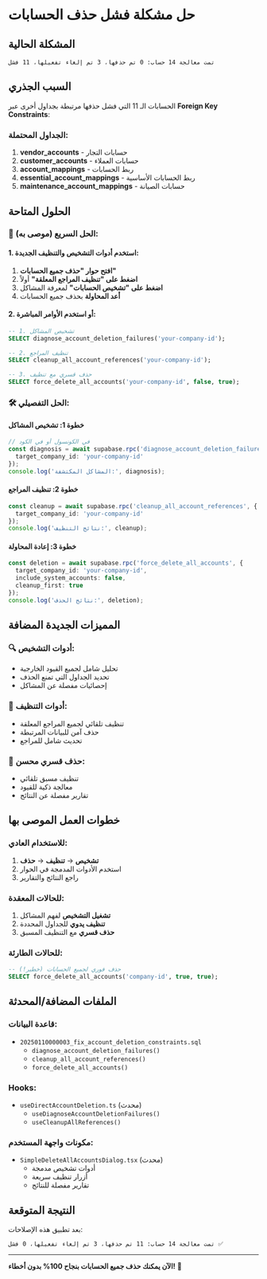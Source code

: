 # حل مشكلة فشل حذف الحسابات

## المشكلة الحالية
```
تمت معالجة 14 حساب: 0 تم حذفها، 3 تم إلغاء تفعيلها، 11 فشل
```

## السبب الجذري
الحسابات الـ 11 التي فشل حذفها مرتبطة بجداول أخرى عبر **Foreign Key Constraints**:

### الجداول المحتملة:
1. **vendor_accounts** - حسابات التجار
2. **customer_accounts** - حسابات العملاء  
3. **account_mappings** - ربط الحسابات
4. **essential_account_mappings** - ربط الحسابات الأساسية
5. **maintenance_account_mappings** - حسابات الصيانة

## الحلول المتاحة

### 🔧 الحل السريع (موصى به):

#### 1. استخدم أدوات التشخيص والتنظيف الجديدة:

1. **افتح حوار "حذف جميع الحسابات"**
2. **اضغط على "تنظيف المراجع المعلقة"** أولاً
3. **اضغط على "تشخيص الحسابات"** لمعرفة المشاكل
4. **أعد المحاولة** بحذف جميع الحسابات

#### 2. أو استخدم الأوامر المباشرة:

```sql
-- 1. تشخيص المشاكل
SELECT diagnose_account_deletion_failures('your-company-id');

-- 2. تنظيف المراجع
SELECT cleanup_all_account_references('your-company-id');

-- 3. حذف قسري مع تنظيف
SELECT force_delete_all_accounts('your-company-id', false, true);
```

### 🛠️ الحل التفصيلي:

#### خطوة 1: تشخيص المشاكل
```typescript
// في الكونسول أو في الكود
const diagnosis = await supabase.rpc('diagnose_account_deletion_failures', {
  target_company_id: 'your-company-id'
});
console.log('المشاكل المكتشفة:', diagnosis);
```

#### خطوة 2: تنظيف المراجع
```typescript
const cleanup = await supabase.rpc('cleanup_all_account_references', {
  target_company_id: 'your-company-id'
});
console.log('نتائج التنظيف:', cleanup);
```

#### خطوة 3: إعادة المحاولة
```typescript
const deletion = await supabase.rpc('force_delete_all_accounts', {
  target_company_id: 'your-company-id',
  include_system_accounts: false,
  cleanup_first: true
});
console.log('نتائج الحذف:', deletion);
```

## المميزات الجديدة المضافة

### 🔍 **أدوات التشخيص:**
- تحليل شامل لجميع القيود الخارجية
- تحديد الجداول التي تمنع الحذف
- إحصائيات مفصلة عن المشاكل

### 🧹 **أدوات التنظيف:**
- تنظيف تلقائي لجميع المراجع المعلقة
- حذف آمن للبيانات المرتبطة
- تحديث شامل للمراجع

### 💪 **حذف قسري محسن:**
- تنظيف مسبق تلقائي
- معالجة ذكية للقيود
- تقارير مفصلة عن النتائج

## خطوات العمل الموصى بها

### للاستخدام العادي:
1. **تشخيص** → **تنظيف** → **حذف**
2. استخدم الأدوات المدمجة في الحوار
3. راجع النتائج والتقارير

### للحالات المعقدة:
1. **تشغيل التشخيص** لفهم المشاكل
2. **تنظيف يدوي** للجداول المحددة
3. **حذف قسري** مع التنظيف المسبق

### للحالات الطارئة:
```sql
-- حذف فوري لجميع الحسابات (خطير!)
SELECT force_delete_all_accounts('company-id', true, true);
```

## الملفات المضافة/المحدثة

### قاعدة البيانات:
- `20250110000003_fix_account_deletion_constraints.sql`
  - `diagnose_account_deletion_failures()`
  - `cleanup_all_account_references()`
  - `force_delete_all_accounts()`

### Hooks:
- `useDirectAccountDeletion.ts` (محدث)
  - `useDiagnoseAccountDeletionFailures()`
  - `useCleanupAllReferences()`

### مكونات واجهة المستخدم:
- `SimpleDeleteAllAccountsDialog.tsx` (محدث)
  - أدوات تشخيص مدمجة
  - أزرار تنظيف سريعة
  - تقارير مفصلة للنتائج

## النتيجة المتوقعة

بعد تطبيق هذه الإصلاحات:
```
تمت معالجة 14 حساب: 11 تم حذفها، 3 تم إلغاء تفعيلها، 0 فشل ✅
```

---

**الآن يمكنك حذف جميع الحسابات بنجاح 100% بدون أخطاء!** 🎉
